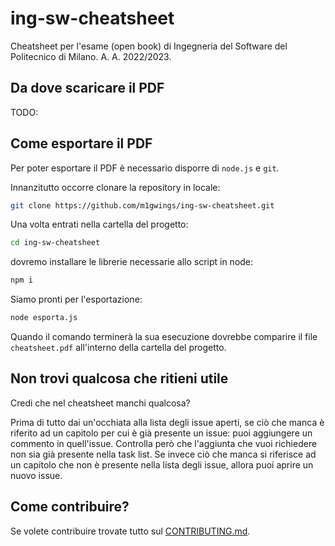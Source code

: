 # ing-sw-cheatsheet

Cheatsheet per l'esame (open book) di Ingegneria del Software del Politecnico di Milano. A. A. 2022/2023.

## Da dove scaricare il PDF

TODO: 

## Come esportare il PDF

Per poter esportare il PDF è necessario disporre di `node.js` e `git`.

Innanzitutto occorre clonare la repository in locale:
```bash
git clone https://github.com/m1gwings/ing-sw-cheatsheet.git
```

Una volta entrati nella cartella del progetto:
```bash
cd ing-sw-cheatsheet
```
dovremo installare le librerie necessarie allo script in node:
```bash
npm i
```

Siamo pronti per l'esportazione:
```bash
node esporta.js
```

Quando il comando terminerà la sua esecuzione dovrebbe comparire il file `cheatsheet.pdf` all'interno della cartella del progetto.

## Non trovi qualcosa che ritieni utile

Credi che nel cheatsheet manchi qualcosa?

Prima di tutto dai un'occhiata alla lista degli issue aperti, se ciò che manca è riferito ad un capitolo per cui è già presente un issue: puoi aggiungere un commento in quell'issue. Controlla però che l'aggiunta che vuoi richiedere non sia già presente nella task list.
Se invece ciò che manca si riferisce ad un capitolo che non è presente nella lista degli issue, allora puoi aprire un nuovo issue.

## Come contribuire?

Se volete contribuire trovate tutto sul [CONTRIBUTING.md](./CONTRIBUTING.md).
